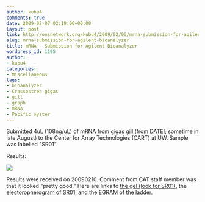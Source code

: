 ```yaml
---
author: kubu4
comments: true
date: 2009-02-07 02:19:06+00:00
layout: post
link: http://onsnetwork.org/kubu4/2009/02/06/mrna-submission-for-agilent-bioanalyzer/
slug: mrna-submission-for-agilent-bioanalyzer
title: mRNA - Submission for Agilent Bioanalyzer
wordpress_id: 1195
author:
- kubu4
categories:
- Miscellaneous
tags:
- bioanalyzer
- Crassostrea gigas
- gill
- graph
- mRNA
- Pacific oyster
---
```


Submitted 4uL (108ng/uL) of mRNA from gigas gill (from DATE!; sometime in late August) to the Center for Array Technologies (CART) at UW. Sample was labelled "SR01".

Results:

![](http://eagle.fish.washington.edu/Arabidopsis/Bioanalyzer%20Data/20090209_Gigas_RNA/20090209_Gigas_LABELED.jpg)

Results were received on 20090210. Comment from CAT staff member was that it looked "pretty good." Here are links to [the gel (look for SR01)](http://eagle.fish.washington.edu/Arabidopsis/RNA%20Spec%20Readings/2100%20expert_EukaryoteTotal%20RNA%20Nano_DE11400776_2009-02-09_12-37-49_GEL.bmp), the [electoropherogram of SR01](http://eagle.fish.washington.edu/Arabidopsis/RNA%20Spec%20Readings/2100%20expert_EukaryoteTotal%20RNA%20Nano_DE11400776_2009-02-09_12-37-49_EGRAM_Sample9.bmp), and the [EGRAM of the ladder](http://eagle.fish.washington.edu/Arabidopsis/RNA%20Spec%20Readings/2100%20expert_EukaryoteTotal%20RNA%20Nano_DE11400776_2009-02-09_12-37-49_EGRAM_Ladder.bmp).
